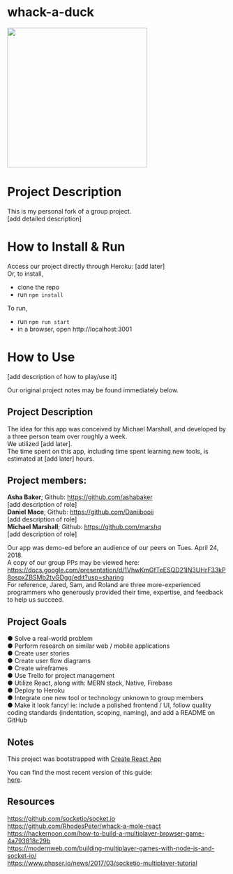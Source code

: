 # whack-a-duck

<img src="https://github.com/Daniibooii/whack-a-duck/blob/master/public/assets/image-for-README.jpg" width="320"><br>

# Project Description
This is my personal fork of a group project.<br>
[add detailed description]

# How to Install & Run
Access our project directly through Heroku: [add later]<br>
Or, to install,
- clone the repo
- run `npm install`

To run,
- run `npm run start`
- in a browser, open http://localhost:3001

# How to Use
[add description of how to play/use it]<br>

Our original project notes may be found immediately below.<br>

## Project Description
The idea for this app was conceived by Michael Marshall, and developed by a three person team over roughly a week.<br>
We utilized [add later].<br>
The time spent on this app, including time spent learning new tools, is estimated at [add later] hours.<br>

## Project members:
__Asha Baker__; Github: https://github.com/ashabaker<br>
[add description of role]<br>
__Daniel Mace__; Github: https://github.com/Daniibooii<br>
[add description of role]<br>
__Michael Marshall__; Github: https://github.com/marshq<br>
[add description of role]<br>

Our app was demo-ed before an audience of our peers on Tues. April 24, 2018.<br>
A copy of our group PPs may be viewed here: https://docs.google.com/presentation/d/1VhwKmGfTeESQD21IN3UHrF33kP8ospxZBSMb2tvGDgg/edit?usp=sharing<br>
For reference, Jared, Sam, and Roland are three more-experienced programmers who generously provided their time, expertise, and feedback to help us succeed.<br>

## Project Goals
● Solve a real-world problem<br>
● Perform research on similar web / mobile applications<br>
● Create user stories<br>
● Create user flow diagrams<br>
● Create wireframes<br>
● Use Trello for project management<br>
● Utilize React, along with: MERN stack, Native, Firebase<br>
● Deploy to Heroku<br>
● Integrate one new tool or technology unknown to group members<br>
● Make it look fancy! ie: include a polished frontend / UI, follow quality coding standards (indentation, scoping, naming), and add a README on GitHub<br>

## Notes
This project was bootstrapped with [Create React App](https://github.com/facebookincubator/create-react-app)<br>

You can find the most recent version of this guide:<br> [here](https://github.com/facebookincubator/create-react-app/blob/master/packages/react-scripts/template/README.md).

## Resources
https://github.com/socketio/socket.io<br>
https://github.com/RhodesPeter/whack-a-mole-react<br>
https://hackernoon.com/how-to-build-a-multiplayer-browser-game-4a793818c29b<br>
https://modernweb.com/building-multiplayer-games-with-node-js-and-socket-io/<br>
https://www.phaser.io/news/2017/03/socketio-multiplayer-tutorial<br>
